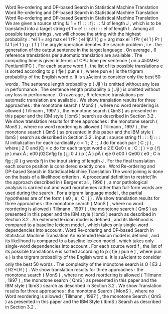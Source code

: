 Word Re-ordering and DP-based Search in Statistical Machine Translation
Word Re-ordering and DP-based Search in Statistical Machine Translation
Word Re-ordering and DP-based Search in Statistical Machine Translation
We are given a source string fJ 1 = f1 : : : fj : : : fJ of length J , which is to be translated into a target string eI 1 = e1 : : : ei : : : eI of length I . Among all possible target strings , we will choose the string with the highest probability : ^eI 1 = arg max eI 1 fPr ( eI 1jfJ 1 ) g = arg max eI 1 fPr ( eI 1 ) Pr ( fJ 1 jeI 1 ) g : ( 1 ) The argyle operation denotes the search problem , i.e . the generation of the output sentence in the target language . 
On average , 6 reference translations per automatic translation are available . 
The computing time is given in terms of CPU time per sentence ( on a 450MHz PentiumIIIPC ) . 
For each source word f , the list of its possible translations e is sorted according to p ( fje ) pun e ) , where pun e ) is the trigram probability of the English word e. It is suÃcient to consider only the best 50 words . 
The sentence length probability p ( JjI ) is omitted without any loss in performance . 
The sentence length probability p ( JjI ) is omitted without any loss in performance . 
On average , 6 reference translations per automatic translation are available . 
We show translation results for three approaches : the monotone search ( MonS ) , where no word reordering is allowed ( Tillmann , 1997 ) , the monotone search ( QmS ) as presented in this paper and the IBM style ( IbmS ) search as described in Section 3.2 . 
We show translation results for three approaches : the monotone search ( MonS ) , where no word reordering is allowed ( Tillmann , 1997 ) , the monotone search ( QmS ) as presented in this paper and the IBM style ( IbmS ) search as described in Section 3.2 . 
input : source string f1 : : : fj : : : fJ initialization for each cardinality c = 1 ; 2 ; ; J do for each pair ( C ; j ) , where j 2 C and jCj = c do for each target word e 2 E Qe0 ( e ; C ; j ) = p ( fj je ) max Ã ; e00 j02Cnfjg fp ( jjj 0 J ) p ( Ã ) pÃ ( eje 0 e00 ) Qe00 ( e0 ; C n fjg ; j0 ) g words fj in the input string of length J . For the final translation each source position is considered exactly once . 
Word Re-ordering and DP-based Search in Statistical Machine Translation
The word joining is done on the basis of a likelihood criterion . 
A procedural definition to restrict1In the approach described in ( Berger et al. , 1996 ) , a mor pathological analysis is carried out and word morphemes rather than full-form words are used during the search . 
For a trigram language model , the partial hypotheses are of the form ( e0 ; e ; C ; j ) . 
We show translation results for three approaches : the monotone search ( MonS ) , where no word reordering is allowed ( Tillmann , 1997 ) , the monotone search ( QmS ) as presented in this paper and the IBM style ( IbmS ) search as described in Section 3.2 . 
An extended lexicon model is defined , and its likelihood is compared to a baseline lexicon model , which takes only single-word dependencies into account . 
Word Re-ordering and DP-based Search in Statistical Machine Translation
An extended lexicon model is defined , and its likelihood is compared to a baseline lexicon model , which takes only single-word dependencies into account . 
For each source word f , the list of its possible translations e is sorted according to p ( fje ) pun e ) , where pun e ) is the trigram probability of the English word e. It is suÃcient to consider only the best 50 words . 
The complexity of the monotone search is O ( E3 J ( R2+LR ) ) . 
We show translation results for three approaches : the monotone search ( MonS ) , where no word reordering is allowed ( Tillmann , 1997 ) , the monotone search ( QmS ) as presented in this paper and the IBM style ( IbmS ) search as described in Section 3.2 . 
We show Translation results for three approaches : the monotone Search ( MonS ) , where no Word reordering is allowed ( Tillmann , 1997 ) , the monotone Search ( QmS ) as presented in this paper and the IBM Style ( IbmS ) Search as described in Section 3.2 . 
